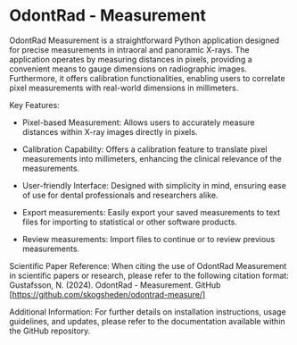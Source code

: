 # OdontRad - Measurement
OdontRad Measurement is a straightforward Python application designed for precise measurements in intraoral and panoramic X-rays. The application operates by measuring distances in pixels, providing a convenient means to gauge dimensions on radiographic images. Furthermore, it offers calibration functionalities, enabling users to correlate pixel measurements with real-world dimensions in millimeters.

Key Features:
- Pixel-based Measurement: Allows users to accurately measure distances within X-ray images directly in pixels.

- Calibration Capability: Offers a calibration feature to translate pixel measurements into millimeters, enhancing the clinical relevance of the measurements.

- User-friendly Interface: Designed with simplicity in mind, ensuring ease of use for dental professionals and researchers alike.

- Export measurements: Easily export your saved measurements to text files for importing to statistical or other software products. 
- Review measurements: Import files to continue or to review previous measurements.

Scientific Paper Reference: When citing the use of OdontRad Measurement in scientific papers or research, please refer to the following citation format:
Gustafsson, N. (2024). OdontRad - Measurement. GitHub [https://github.com/skogsheden/odontrad-measure/]

Additional Information:
For further details on installation instructions, usage guidelines, and updates, please refer to the documentation available within the GitHub repository.
